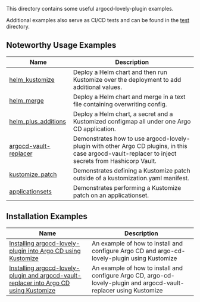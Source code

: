 This directory contains some useful argocd-lovely-plugin examples.

Additional examples also serve as CI/CD tests and can be found in the [test](https://github.com/crumbhole/argocd-lovely-plugin/tree/main/test) directory.

## Noteworthy Usage Examples

|Name|Description|
|--|--|
|[helm_kustomize](https://github.com/crumbhole/argocd-lovely-plugin/tree/main/test/kustomize)|Deploy a Helm chart and then run Kustomize over the deployment to add additional values.|
|[helm_merge](https://github.com/crumbhole/argocd-lovely-plugin/tree/main/test/helm_merge)|Deploy a Helm chart and merge in a text file containing overwriting config.|
|[helm_plus_additions](https://github.com/crumbhole/argocd-lovely-plugin/tree/main/test/helm_plus_additions)|Deploy a Helm chart, a secret and a Kustomized configmap all under one Argo CD application.|
|[argocd-vault-replacer](https://github.com/crumbhole/argocd-lovely-plugin/tree/main/examples/argocd-vault-replacer)|Demonstrates how to use argocd-lovely-plugin with other Argo CD plugins, in this case argocd-vault-replacer to inject secrets from Hashicorp Vault.|
|[kustomize_patch](https://github.com/crumbhole/argocd-lovely-plugin/tree/main/test/kustomize_patch)|Demonstrates defining a Kustomize patch outside of a kustomization.yaml manifest.|
|[applicationsets](https://github.com/crumbhole/argocd-lovely-plugin/tree/main/examples/applicationsets)|Demonstrates performing a Kustomize patch on an applicationset.|

## Installation Examples

|Name|Description|
|--|--|
|[Installing argocd-lovely-plugin into Argo CD using Kustomize](https://github.com/crumbhole/argocd-lovely-plugin/tree/main/examples/installation/argocd)|An example of how to install and configure Argo CD and argo-cd-lovely-plugin using Kustomize|
|[Installing argocd-lovely-plugin and argocd-vault-replacer into Argo CD using Kustomize](https://github.com/crumbhole/argocd-lovely-plugin/tree/main/examples/installation/argocd-with-argocd-vault-replacer)|An example of how to install and configure Argo CD, argo-cd-lovely-plugin and argocd-vault-replacer using Kustomize|
